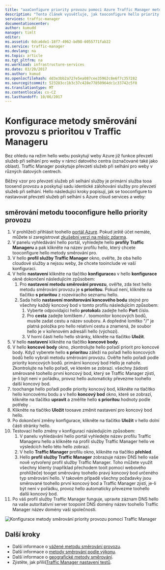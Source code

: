 ```yaml
---
title: "aaaConfigure priority provozu pomocí Azure Traffic Manager metody směrování | Microsoft Docs"
description: "Tento článek vysvětluje, jak tooconfigure hello priority přenosů metody směrování Traffic Manager"
services: traffic-manager
documentationcenter: 
author: kumudd
manager: timlt
editor: 
ms.assetid: 6dca6de1-18f7-4962-bd98-6055771fab22
ms.service: traffic-manager
ms.devlang: na
ms.topic: article
ms.tgt_pltfrm: na
ms.workload: infrastructure-services
ms.date: 03/20/2017
ms.author: kumud
ms.openlocfilehash: dd3e3bb2a727e5ea087cee35962c8e6f7c357282
ms.sourcegitcommit: 523283cc1b3c37c428e77850964dc1c33742c5f0
ms.translationtype: MT
ms.contentlocale: cs-CZ
ms.lasthandoff: 10/06/2017
---
```

# <a name="configure-priority-traffic-routing-method-in-traffic-manager"></a>Konfigurace metody směrování provozu s prioritou v Traffic Manageru

Bez ohledu na režim hello webu poskytují weby Azure již funkce převzetí služeb při selhání pro weby v rámci datového centra (označované také jako oblast). Traffic Manager poskytuje převzetí služeb při selhání pro weby v různých datových centrech.

Běžný vzor pro převzetí služeb při selhání služby je primární služba tooa toosend provozu a poskytují sadu identické zálohování služby pro převzetí služeb při selhání. Hello následující kroky popisují, jak se tooconfigure to nastavovat převzetí služeb při selhání s Azure cloud services a weby:

## <a name="tooconfigure-hello-priority-traffic-routing-method"></a>směrování metodu tooconfigure hello priority provozu

1. V prohlížeči přihlásit toohello [portál Azure](http://portal.azure.com). Pokud ještě účet nemáte, můžete si zaregistrovat [zkušební verzi na měsíc zdarma](https://azure.microsoft.com/free/). 
2. V panelu vyhledávání hello portál, vyhledejte hello **profily Traffic Manageru** a pak klikněte na název profilu hello, který chcete tooconfigure hello metody směrování pro.
3. V hello **profil služby Traffic Manager** okno, ověřte, že oba hello cloudové služby a nejsou weby, že chcete tooinclude ve vaší konfiguraci.
4. V hello **nastavení** klikněte na tlačítko **konfigurace**a v hello **konfigurace** okně dokončení následujícím způsobem:
    1. Pro **nastavení metodu směrování provozu**, ověřte, zda text hello metodu směrování provozu je **s prioritou**. Pokud není, klikněte na tlačítko **s prioritou** z rozevíracího seznamu hello.
    2. Sada hello **nastavení monitorování koncového bodu** stejné pro všechny každý koncový bod v tomto profilu následujícím způsobem:
        1. Vyberte odpovídající hello **protokol**a zadejte hello **Port** číslo. 
        2. Pro **cesta** zadejte lomítkem  */* . toomonitor koncových bodů, musíte zadat cestu a název souboru. A dopředné lomítko "/" je platná položka pro hello relativní cestu a znamená, že soubor hello je v kořenovém adresáři hello (výchozí).
        3. V horní části hello hello stránky, klikněte na tlačítko **Uložit**.
5. V hello **nastavení** klikněte na tlačítko **koncové body**.
6. V hello **koncové body** okno, zkontrolujte hello pořadí priorit pro koncové body. Když vyberete hello **s prioritou** záleží na pořadí hello koncových bodů hello vybrali metodu směrování provozu. Ověřte hello pořadí podle priority koncových bodů.  primární koncový bod Hello je nahoře. Zkontrolujte na hello pořadí, ve kterém se zobrazí. všechny žádosti směrované toohello první koncový bod, který se Traffic Manager zjistí, je-li být není v pořádku, provoz hello automaticky převezme toohello další koncový bod. 
7. toochange hello pořadí podle priority koncový bod, klikněte na tlačítko hello koncovému bodu a v hello **koncový bod** okno, které se zobrazí, klikněte na tlačítko **upravit** a změňte hello **s prioritou** hodnoty podle potřeby . 
8. Klikněte na tlačítko **Uložit** toosave změnit nastavení pro koncový bod hello.
9. Po dokončení změny konfigurace, klikněte na tlačítko **Uložit** v hello dolní části stránky hello.
10. Testovací hello změny v konfiguraci následujícím způsobem:
    1.  V panelu vyhledávání hello portál vyhledejte název profilu Traffic Manageru hello a klikněte na profil služby Traffic Manager hello ve výsledcích hello této hello zobrazí.
    2.  V hello **Traffic Manager** profilu okno, klikněte na tlačítko **přehled**.
    3.  Hello **profil služby Traffic Manager** zobrazuje název DNS hello vaše nově vytvořený profil služby Traffic Manager. Toho můžete využít všechny klienty (například přechodem tooit pomocí webového prohlížeče) tooget směrovány toohello pravý koncový bod určeného typ směrování hello. V takovém případě všechny požadavky jsou směrované toohello první koncový bod a Traffic Manager zjistí, je-li být není v pořádku, provoz hello automaticky převezme toohello další koncový bod.
11. Po váš profil služby Traffic Manager funguje, upravte záznam DNS hello na vaše autoritativní server toopoint DNS domény název toohello Traffic Manager název domény vaší společnosti.

![Konfigurace metody směrování priority provozu pomocí Traffic Manager][1]

## <a name="next-steps"></a>Další kroky


- Další informace o [vážené metodu směrování provozu](traffic-manager-configure-weighted-routing-method.md).
- Další informace o [metody směrování podle výkonu](traffic-manager-configure-performance-routing-method.md).
- Další informace o [geografické metody směrování](traffic-manager-configure-geographic-routing-method.md).
- Zjistěte, jak příliš[Traffic Manager nastavení testů](traffic-manager-testing-settings.md).

<!--Image references-->
[1]: ./media/traffic-manager-priority-routing-method/traffic-manager-priority-routing-method.png